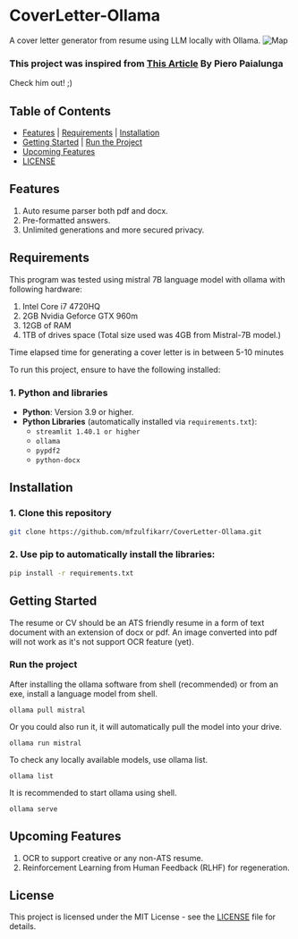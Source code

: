 # CoverLetter-Ollama
A cover letter generator from resume using LLM locally with Ollama.
![Map](https://raw.githubusercontent.com/mfzulfikarr/CoverLetter-Ollama/refs/heads/main/img/CoverLetterLLM2.png)

### This project was inspired from <a href="https://towardsdatascience.com/from-resume-to-cover-letter-using-ai-and-llm-with-python-and-streamlit/" target="_blank">This Article</a> By Piero Paialunga

Check him out! ;)

## Table of Contents
- [Features](#features) | [Requirements](#requirements) | [Installation](#installation)
- [Getting Started](#getting-started) | [Run the Project](#run-the-project)
- [Upcoming Features](#upcoming-features-and-wip-bugfix)
- [LICENSE](#license)
## Features
1. Auto resume parser both pdf and docx.
2. Pre-formatted answers.
3. Unlimited generations and more secured privacy.
## Requirements
This program was tested using mistral 7B language model with ollama with following hardware:

1. Intel Core i7 4720HQ
2. 2GB Nvidia Geforce GTX 960m
3. 12GB of RAM
4. 1TB of drives space (Total size used was 4GB from Mistral-7B model.)

Time elapsed time for generating a cover letter is in between 5-10 minutes

To run this project, ensure to have the following installed:
### 1. Python and libraries
- **Python**: Version 3.9 or higher.
- **Python Libraries** (automatically installed via `requirements.txt`):
  - `streamlit 1.40.1 or higher`
  - `ollama`
  - `pypdf2`
  - `python-docx`

## Installation
### 1. Clone this repository
```bash
git clone https://github.com/mfzulfikarr/CoverLetter-Ollama.git
```

### 2. Use pip to automatically install the libraries:
```bash
pip install -r requirements.txt
```

## Getting Started
The resume or CV should be an ATS friendly resume in a form of text document with an extension of docx or pdf. An image converted into pdf will not work as it's not support OCR feature (yet).

### Run the project
After installing the ollama software from shell (recommended) or from an exe, install a language model from shell.
```shell
ollama pull mistral
```

Or you could also run it, it will automatically pull the model into your drive.
```shell
ollama run mistral
```

To check any locally available models, use ollama list.
```shell
ollama list
```

It is recommended to start ollama using shell.
```shell
ollama serve
```

## Upcoming Features
1. OCR to support creative or any non-ATS resume.
2. Reinforcement Learning from Human Feedback (RLHF) for regeneration.

## License
This project is licensed under the MIT License - see the [LICENSE](LICENSE) file for details.
